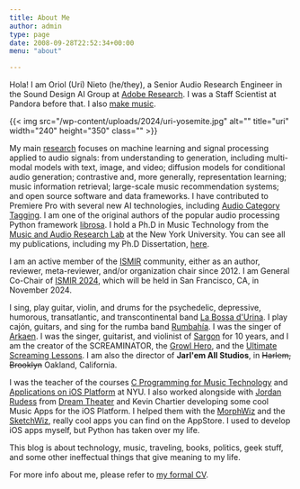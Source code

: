 ```yaml
---
title: About Me
author: admin
type: page
date: 2008-09-28T22:52:34+00:00
menu: "about"

---
```

Hola! I am Oriol (Uri) Nieto (he/they), a Senior Audio Research Engineer in the Sound Design AI Group at [Adobe Research][1]. I was a Staff Scientist at Pandora before that. I also [make music](https://www.urinieto.com/music-videos/).

{{< img src="/wp-content/uploads/2024/uri-yosemite.jpg" alt="" title="uri" width="240" height="350" class="" >}}

My main [research](https://ccrma.stanford.edu/~urinieto/MARL/publications.php) focuses on machine learning and signal processing applied to audio signals: from understanding to generation, including multi-modal models with text, image, and video; diffusion models for conditional audio generation; contrastive and, more generally, representation learning; music information retrieval; large-scale music recommendation systems; and open source software and data frameworks. 
I have contributed to Premiere Pro with several new AI technologies, including [Audio Category Tagging](https://helpx.adobe.com/premiere-pro/using/audio-auto-tagging.html).
I am one of the original authors of the popular audio processing Python framework [librosa](https://librosa.org/).
I hold a Ph.D in Music Technology from the [Music and Audio Research Lab][6] at the New York University. You can see all my publications, including my Ph.D Dissertation, [here][3].

I am an active member of the [ISMIR](https://ismir.net/) community, either as an author, reviewer, meta-reviewer, and/or organization chair since 2012.
I am General Co-Chair of [ISMIR 2024](https://ismir2024.ismir.net/), which will be held in San Francisco, CA, in November 2024.

I sing, play guitar, violin, and drums for the psychedelic, depressive, humorous, transatlantic, and transcontinental band [La Bossa d'Urina](http://labossadurina.com). I play cajón, guitars, and sing for the rumba band [Rumbahía](https://open.spotify.com/artist/33eHLBhvDL2U5Xaar4Quel?si=32VQzSBiQGiO98g_wj9D7Q). I was the singer of [Arkaen](https://open.spotify.com/artist/0JrPYalpR8Tnzln37ZQUSI?si=RmWGGL1tSUabK2XS1GBPxw). I was the singer, guitarist, and violinist of [Sargon](https://www.facebook.com/sargonmetal/) for 10 years, and I am the creator of the SCREAMINATOR, the [Growl Hero](https://ccrma.stanford.edu/~urinieto/256/growlhero/index.html), and the [Ultimate Screaming Lessons](https://www.youtube.com/watch?v=1dAdsOjVChI&list=PL473A703483112034). I am also the director of **Jarl'em All Studios**, in ~~Harlem, Brooklyn~~ Oakland, California. 

I was the teacher of the courses [C Programming for Music Technology][7] and [Applications on iOS Platform](https://ccrma.stanford.edu/~urinieto/MARL/iOS/) at NYU. I also worked alongside with [Jordan Rudess][8] from [Dream Theater][9] and Kevin Chartier developing some cool Music Apps for the iOS Platform. I helped them with the [MorphWiz][10] and the [SketchWiz][11], really cool apps you can find on the AppStore. I used to develop iOS apps myself, but Python has taken over my life.

This blog is about technology, music, traveling, books, politics, geek stuff, and some other ineffectual things that give meaning to my life. 

For more info about me, please refer to [my formal CV][13].

 [1]: https://research.adobe.com/
 [2]: http://sargonmetal.com/en/
 [3]: https://ccrma.stanford.edu/~urinieto/MARL/publications.php
 [4]: https://ccrma.stanford.edu/~urinieto/256/growlhero/
 [5]: http://urinieto.com/ultimate-screaming-lessons/
 [6]: https://steinhardt.nyu.edu/marl
 [7]: https://steinhardt.nyu.edu/courses/c-programming-music-technology
 [8]: http://jordanrudess.com/
 [9]: http://dreamtheater.net/
 [10]: http://itunes.apple.com/us/app/morphwiz/id377345348?mt=8
 [11]: http://itunes.apple.com/us/app/sketchwiz/id392835926?mt=8
 [13]: https://ccrma.stanford.edu/~urinieto/cv.pdf
